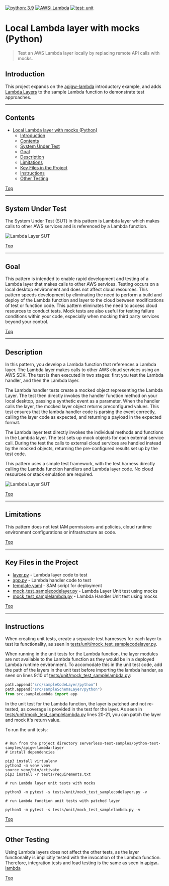 [![python: 3.9](https://img.shields.io/badge/Python-3.9-green)](https://img.shields.io/badge/Python-3.9-green)
[![AWS: Lambda](https://img.shields.io/badge/AWS-Lambda-blueviolet)](https://img.shields.io/badge/AWS-Lambda-blueviolet)
[![test: unit](https://img.shields.io/badge/Test-Unit-blue)](https://img.shields.io/badge/Test-Unit-blue)

# Local Lambda layer with mocks (Python)

> Test an AWS Lambda layer locally by replacing remote API calls with mocks.  

## Introduction

This project expands on the [apigw-lambda](../apigw-lambda/README.md) introductory example, and adds [Lambda Layers](https://docs.aws.amazon.com/lambda/latest/dg/invocation-layers.html) to the sample Lambda function to demonstrate test approaches.

---

## Contents
- [Local Lambda layer with mocks (Python)](#local-lambda-layer-with-mocks-python)
  - [Introduction](#introduction)
  - [Contents](#contents)
  - [System Under Test](#system-under-test)
  - [Goal](#goal)
  - [Description](#description)
  - [Limitations](#limitations)
  - [Key Files in the Project](#key-files-in-the-project)
  - [Instructions](#instructions)
  - [Other Testing](#other-testing)

[Top](#contents)

---

## System Under Test

The  System Under Test (SUT) in this pattern is Lambda layer which makes calls to other AWS services and is referenced by a Lambda function.

![Lambda Layer SUT](../../_img/pattern_05_lambda_layer_sut.png)

[Top](#contents)

---

## Goal
This pattern is intended to enable rapid development and testing of a Lambda layer that makes calls to other AWS services. Testing occurs on a local desktop environment and does not affect cloud resources. This pattern speeds development by eliminating the need to perform a build and deploy of the Lambda function and layer to the cloud between modifications of test or function code.  This pattern eliminates the need to access cloud resources to conduct tests.  Mock tests are also useful for testing failure conditions within your code, especially when mocking third party services beyond your control.

[Top](#contents)

---

## Description
In this pattern, you develop a Lambda function that references a Lambda layer. The Lambda layer makes calls to other AWS cloud services using an AWS SDK. The test is then executed in two stages: first you test the Lambda handler, and then the Lambda layer.

The Lambda handler tests create a mocked object representing the Lambda Layer. The test then directly invokes the handler function method on your local desktop, passing a synthetic event as a parameter. When the handler calls the layer, the mocked layer object returns preconfigured values. This test ensures that the lambda handler code is parsing the event correctly, calling the layer code as expected, and returning a payload in the expected format.

The Lambda layer test directly invokes the individual methods and functions in the Lambda layer. The test sets up mock objects for each external service call. During the test the calls to external cloud services are handled instead by the mocked objects, returning the pre-configured results set up by the test code. 

This pattern uses a simple test framework, with the test harness directly calling the Lambda function handlers and Lambda layer code.  No cloud resources or stack emulation are required.

![Lambda Layer SUT](../../_img/pattern_05_lambda_layer_test.jpg)

[Top](#contents)

---

## Limitations
This pattern does not test IAM permissions and policies, cloud runtime environment configurations or infrastructure as code.

[Top](#contents)

---

## Key Files in the Project
  - [layer.py](src/sampleCodeLayer/python/layer.py) - Lambda layer code to test
  - [app.py](src/sampleLambda/app.py) - Lambda handler code to test
  - [template.yaml](template.yaml) - SAM script for deployment
  - [mock_test_samplecodelayer.py](tests/unit/mock_test_samplecodelayer.py) - Lambda Layer Unit test using mocks
  - [mock_test_samplelambda.py](tests/unit/mock_test_samplecodelayer.py) - Lambda Handler Unit test using mocks

[Top](#contents)

---

## Instructions

When creating unit tests, create a separate test harnesses for each layer to test its functionality, as seen in [tests/unit/mock_test_samplecodelayer.py](tests/unit/mock_test_samplecodelayer.py).  

When running in the unit tests for the Lambda function, the layer modules are not available to the Lambda function as they would be in a deployed Lambda runtime environment.  To accomodate this in the unit test code, add the path of the layers in the unit test before importing the lambda hander, as seen on lines 9:10 of [tests/unit/mock_test_samplelambda.py](tests/unit/mock_test_samplelambda.py#L9-L10):

```python
path.append("src/sampleCodeLayer/python")
path.append("src/sampleSchemaLayer/python")
from src.sampleLambda import app
```

In the unit test for the Lambda function, the layer is patched and not re-tested, as coverage is provided in the test for the layer.  As seen in [tests/unit/mock_test_samplelambda.py](tests/unit/mock_test_samplelambda.py#L20-L21) lines 20-21, you can patch the layer and mock it's return value.

To run the unit tests:

```shell

# Run from the project directory serverless-test-samples/python-test-samples/apigw-lambda-layer
# install dependencies

pip3 install virtualenv
python3 -m venv venv
source venv/bin/activate
pip3 install -r tests/requirements.txt

# run Lambda layer unit tests with mocks

python3 -m pytest -s tests/unit/mock_test_samplecodelayer.py -v

# run Lambda function unit tests with patched layer

python3 -m pytest -s tests/unit/mock_test_samplelambda.py -v
```

[Top](#contents)

---

## Other Testing

Using Lambda layers does not affect the other tests, as the layer functionality is implicitly tested with the invocation of the Lambda function. 
Therefore, integration tests and load testing is the same as seen in [apigw-lambda](../apigw-lambda)

[Top](#contents)
